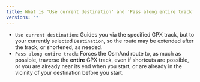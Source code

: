 ```yaml
---
title: What is 'Use current destination' and 'Pass along entire track' when navigating using predefined GPX routes?
versions: '*'
---
```


-   `Use current destination`: Guides you via the specified GPX track,
    but to your currently selected `Destination`, so the route may
    be extended after the track, or shortened, as needed.
-   `Pass along entire track`: Forces the OsmAnd route to,
    as much as possible, traverse the **entire** GPX track, even if
    shortcuts are possible, or you are already near its end when you
    start, or are already in the vicinity of your destination before you start.
